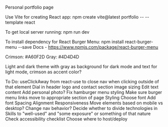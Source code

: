 Personal portfolio page

Use Vite for creating React app:
npm create vite@latest portfolio -- --template react

To get local server running:
npm run dev

To install dependency for React Burger Menu:
npm install react-burger-menu --save
Docs - https://www.npmjs.com/package/react-burger-menu


Crimson: #A60F2D
Gray: #4D4D4D

Light and dark theme with gray as background for dark mode and text for light mode, crimson as accent color?

To Do:
useClickAway from react-use to close nav when clicking outside of that element
Dial in header logo and contact section image sizing
Edit text content
Add personal photo?
Fix hamburger menu styling
Make sure burger menu links move to appropriate section of page
Styling
  Choose font
  Add font
  Spacing
  Alignment
Responsiveness
  Move elements based on mobile vs desktop?
  Change nav behavior?
Decide whether to divide technologies in Skills to "well-used" and "some exposure" or something of that nature
Check accessibility checklist
Choose where to host/deploy